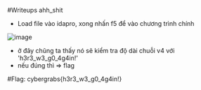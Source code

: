 #Writeups ahh_shit
- Load file vào idapro, xong nhấn f5 để vào chương trình chính

![image](https://user-images.githubusercontent.com/57956165/152988728-7e98b64a-f0db-43cc-b2ef-6f6347cb1e89.png)

- ở đây chũng ta thấy nó sẽ kiểm tra độ dài chuỗi v4 với 'h3r3_w3_g0_4g4in!'
- nếu đúng thì => flag

#Flag: cybergrabs{h3r3_w3_g0_4g4in!}
